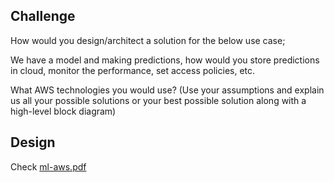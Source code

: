 ## Challenge

How would you design/architect a solution for the below use case;

We have a model and making predictions, how would you store predictions in cloud, monitor the performance, set access policies, etc.
	
What AWS technologies you would use? (Use your assumptions and explain us all your possible solutions or your best possible solution along with a high-level block diagram)


## Design

Check [ml-aws.pdf](ml-aws.pdf)
